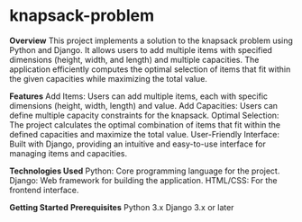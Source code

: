 # knapsack-problem
**Overview**
This project implements a solution to the knapsack problem using Python and Django. It allows users to add multiple items with specified dimensions (height, width, and length) and multiple capacities. The application efficiently computes the optimal selection of items that fit within the given capacities while maximizing the total value.

**Features**
Add Items: Users can add multiple items, each with specific dimensions (height, width, length) and value.
Add Capacities: Users can define multiple capacity constraints for the knapsack.
Optimal Selection: The project calculates the optimal combination of items that fit within the defined capacities and maximize the total value.
User-Friendly Interface: Built with Django, providing an intuitive and easy-to-use interface for managing items and capacities.

**Technologies Used**
Python: Core programming language for the project.
Django: Web framework for building the application.
HTML/CSS: For the frontend interface.

**Getting Started**
**Prerequisites**
Python 3.x
Django 3.x or later
